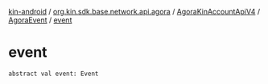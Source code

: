 [kin-android](../../../index.md) / [org.kin.sdk.base.network.api.agora](../../index.md) / [AgoraKinAccountApiV4](../index.md) / [AgoraEvent](index.md) / [event](./event.md)

# event

`abstract val event: Event`